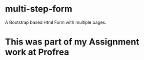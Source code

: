 # multi-step-form
 A Bootstrap based Html Form with multiple pages.

 # This was part of my Assignment work at Profrea
